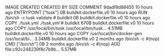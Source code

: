 IMAGE               CREATED             CREATED BY                                      SIZE                COMMENT
9dadf8d88455        10 hours ago        ENTRYPOINT ["tusk"]                             0B                  buildkit.dockerfile.v0
<missing>           10 hours ago        RUN /bin/sh -c tusk validate # buildkit         0B                  buildkit.dockerfile.v0
<missing>           10 hours ago        COPY ./tusk.yml ./tusk.yml # buildkit           670B                buildkit.dockerfile.v0
<missing>           10 hours ago        COPY /usr/local/bin/tusk /usr/local/bin/tusk…   4.51MB              buildkit.dockerfile.v0
<missing>           10 hours ago        COPY /usr/local/bin/docker-gen /usr/local/bi…   3.34MB              buildkit.dockerfile.v0
<missing>           2 months ago        /bin/sh -c #(nop)  CMD ["/bin/sh"]              0B
<missing>           2 months ago        /bin/sh -c #(nop) ADD file:c92c248239f8c7b9b…   5.57MB
